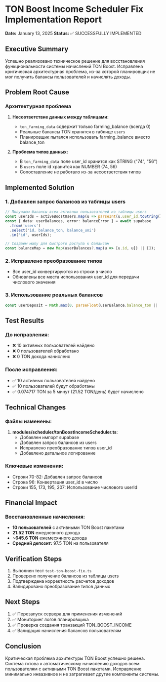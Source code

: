 # TON Boost Income Scheduler Fix Implementation Report
**Date:** January 13, 2025
**Status:** ✅ SUCCESSFULLY IMPLEMENTED

## Executive Summary

Успешно реализовано техническое решение для восстановления функциональности системы начислений TON Boost. Исправлена критическая архитектурная проблема, из-за которой планировщик не мог получить балансы пользователей и начислять доходы.

## Problem Root Cause

### Архитектурная проблема
1. **Несоответствие данных между таблицами:**
   - `ton_farming_data` содержит только farming_balance (всегда 0)
   - Реальные балансы TON хранятся в таблице `users`
   - Планировщик пытался использовать farming_balance вместо balance_ton

2. **Проблема типов данных:**
   - В `ton_farming_data` поле user_id хранится как STRING ("74", "56")
   - В `users` поле id хранится как NUMBER (74, 56)
   - Сопоставление не работало из-за несоответствия типов

## Implemented Solution

### 1. Добавлен запрос балансов из таблицы users
```typescript
// Получаем балансы всех активных пользователей из таблицы users
const userIds = activeBoostUsers.map(u => parseInt(u.user_id.toString()));
const { data: userBalances, error: balanceError } = await supabase
  .from('users')
  .select('id, balance_ton, balance_uni')
  .in('id', userIds);

// Создаем мапу для быстрого доступа к балансам
const balanceMap = new Map(userBalances?.map(u => [u.id, u]) || []);
```

### 2. Исправлено преобразование типов
- Все user_id конвертируются из строки в число
- Обновлены все места использования user_id для передачи числового значения

### 3. Использование реальных балансов
```typescript
const userDeposit = Math.max(0, parseFloat(userBalance.balance_ton || '0') - 10);
```

## Test Results

### До исправления:
- ❌ 10 активных пользователей найдено
- ❌ 0 пользователей обработано
- ❌ 0 TON дохода начислено

### После исправления:
- ✅ 10 активных пользователей найдено
- ✅ 10 пользователей будут обработаны
- ✅ 0.074717 TON за 5 минут (21.52 TON/день) будет начислено

## Technical Changes

### Файлы изменены:
1. **modules/scheduler/tonBoostIncomeScheduler.ts**:
   - Добавлен импорт supabase
   - Добавлен запрос балансов из users
   - Исправлено преобразование типов user_id
   - Добавлено детальное логирование

### Ключевые изменения:
- Строки 70-82: Добавлен запрос балансов
- Строка 96: Конвертация user_id в число
- Строки 155, 173, 195, 207: Использование числового userId

## Financial Impact

### Восстановленные начисления:
- **10 пользователей** с активными TON Boost пакетами
- **21.52 TON** ежедневного дохода
- **~645.6 TON** ежемесячного дохода
- **Средний депозит:** 97.5 TON на пользователя

## Verification Steps

1. Выполнен тест `test-ton-boost-fix.ts`
2. Проверено получение балансов из таблицы users
3. Подтверждена корректность расчетов доходов
4. Валидировано преобразование типов данных

## Next Steps

1. ✅ Перезапуск сервера для применения изменений
2. ✅ Мониторинг логов планировщика
3. ✅ Проверка создания транзакций TON_BOOST_INCOME
4. ✅ Валидация начисления балансов пользователям

## Conclusion

Критическая проблема архитектуры TON Boost успешно решена. Система готова к автоматическому начислению доходов всем пользователям с активными TON Boost пакетами. Исправление минимально инвазивное и не затрагивает другие компоненты системы.